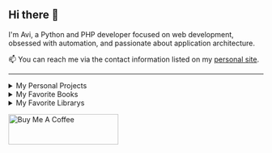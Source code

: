 ## Hi there 👋
I'm Avi, a Python and PHP developer focused on web development, obsessed with automation, and passionate about application architecture.

📫 You can reach me via the contact information listed on my [personal site](https://aviperl.me/).

---

<details>
  <summary>My Personal Projects</summary>
  
  - [Blog with Gists](https://gist.aviperl.me/)
  - [`rich-tools`](https://github.com/avi-perl/rich_tools) - A Python package with helpful functions for use alongside the `rich` Python library.
  - [`Hebrew`](https://github.com/avi-perl/Hebrew) - A python package with methods to handle the complexities of Hebrew text.
  - [FlowersFirst.ch](https://flowersfirst.ch/) - A website for a mini flower shop that manages itself.
  - [FormHole](https://github.com/avi-perl/FormHole) - A FastAPI project that supports the storage and management of objects of unknown schema.
  - [Document Parser API](https://github.com/avi-perl/Parsel-Selector-API) - An API for parsing online documents. (E.g. HTML, JSON, etc.)
</details>

<details>
  <summary>My Favorite Books</summary>
  
  - [The Pragmatic Programmer](https://pragprog.com/titles/tpp20/the-pragmatic-programmer-20th-anniversary-edition/)
  - [The Phoenix Project](https://www.amazon.com/Phoenix-Project-DevOps-Helping-Business/dp/1942788290/)
  - [Effective Python](https://effectivepython.com/)
  - [Robust Python](https://www.oreilly.com/library/view/robust-python/9781098100650/)
  - [Python Tricks](https://realpython.com/products/python-tricks-book/)
  - [Failure is not an option](https://www.amazon.com/Failure-Not-Option-Mission-Control/dp/1439148813)
</details>

<details>
  <summary>My Favorite Librarys</summary>
  
  **Libraries I'm proficient with**
  - [Scrapy](https://scrapy.org/)
  - [Django](https://www.djangoproject.com/)
  - [Fast API](https://fastapi.tiangolo.com/)
  - [Typer](https://typer.tiangolo.com/) / [Click](https://click.palletsprojects.com/)
  - [React](https://reactjs.org/) / [Next.js](https://nextjs.org/)

  **Libraries I'm excited about**
  - [SQLModel](https://sqlmodel.tiangolo.com/)
  - [Textual](https://github.com/willmcgugan/textual)
  - [rich](https://github.com/willmcgugan/rich)

</details>

<a href="https://www.buymeacoffee.com/aviperl" target="_blank"><img src="https://cdn.buymeacoffee.com/buttons/v2/default-yellow.png" alt="Buy Me A Coffee" style="height: 60px !important;width: 217px !important;" ></a>
